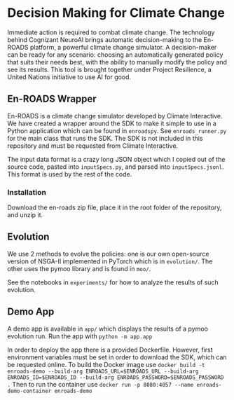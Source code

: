 # Decision Making for Climate Change

Immediate action is required to combat climate change. The technology behind Cognizant NeuroAI brings automatic decision-making to the En-ROADS platform, a powerful climate change simulator. A decision-maker can be ready for any scenario: choosing an automatically generated policy that suits their needs best, with the ability to manually modify the policy and see its results. This tool is brought together under Project Resilience, a United Nations initiative to use AI for good.

## En-ROADS Wrapper

En-ROADS is a climate change simulator developed by Climate Interactive. We have created a wrapper around the SDK to make it simple to use in a Python application which can be found in `enroadspy`. See `enroads_runner.py` for the main class that runs the SDK. The SDK is not included in this repository and must be requested from Climate Interactive.

The input data format is a crazy long JSON object which I copied out of the source code, pasted into `inputSpecs.py`, and parsed into `inputSpecs.jsonl`. This format is used by the rest of the code.

### Installation
Download the en-roads zip file, place it in the root folder of the repository, and unzip it.

## Evolution

We use 2 methods to evolve the policies: one is our own open-source version of NSGA-II implemented in PyTorch which is in `evolution/`. The other uses the pymoo library and is found in `moo/`.

See the notebooks in `experiments/` for how to analyze the results of such evolution.

## Demo App

A demo app is available in `app/` which displays the results of a pymoo evolution run. Run the app with `python -m app.app`

In order to deploy the app there is a provided Dockerfile. However, first environment variables must be set in order to download the SDK, which can be requested online. To build the Docker image use `docker build -t enroads-demo --build-arg ENROADS_URL=$ENROADS_URL --build-arg ENROADS_ID=$ENROADS_ID --build-arg ENROADS_PASSWORD=$ENROADS_PASSWORD .` Then to run the container use `docker run -p 8080:4057 --name enroads-demo-container enroads-demo`
